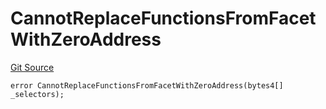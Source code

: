 # CannotReplaceFunctionsFromFacetWithZeroAddress
[Git Source](https://github.com/thrackle-io/rules-protocol/blob/941799bce65220406b4d9686c5c5f1ae7c99f4ee/src/economic/ruleStorage/RuleStorageDiamondLib.sol)


```solidity
error CannotReplaceFunctionsFromFacetWithZeroAddress(bytes4[] _selectors);
```

